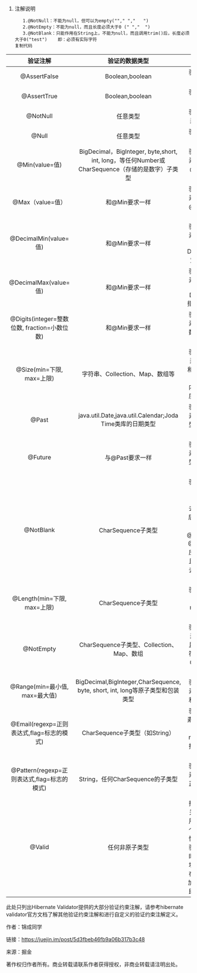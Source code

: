 1. 注解说明

   ```
      1.@NotNull：不能为null，但可以为empty(""," ","   ")      
      2.@NotEmpty：不能为null，而且长度必须大于0 (" ","  ")
      3.@NotBlank：只能作用在String上，不能为null，而且调用trim()后，长度必须大于0("test")    即：必须有实际字符
   复制代码
   ```

|                   验证注解                   |                        验证的数据类型                        |                             说明                             |
| :------------------------------------------: | :----------------------------------------------------------: | :----------------------------------------------------------: |
|                 @AssertFalse                 |                       Boolean,boolean                        |                   验证注解的元素值是false                    |
|                 @AssertTrue                  |                       Boolean,boolean                        |                    验证注解的元素值是true                    |
|                   @NotNull                   |                           任意类型                           |                   验证注解的元素值不是null                   |
|                    @Null                     |                           任意类型                           |                    验证注解的元素值是null                    |
|                @Min(value=值)                | BigDecimal，BigInteger, byte,short, int, long，等任何Number或CharSequence（存储的是数字）子类型 |          验证注解的元素值大于等于@Min指定的value值           |
|               @Max（value=值）               |                        和@Min要求一样                        |          验证注解的元素值小于等于@Max指定的value值           |
|            @DecimalMin(value=值)             |                        和@Min要求一样                        |      验证注解的元素值大于等于@ DecimalMin指定的value值       |
|            @DecimalMax(value=值)             |                        和@Min要求一样                        |      验证注解的元素值小于等于@ DecimalMax指定的value值       |
| @Digits(integer=整数位数, fraction=小数位数) |                        和@Min要求一样                        |           验证注解的元素值的整数位数和小数位数上限           |
|          @Size(min=下限, max=上限)           |               字符串、Collection、Map、数组等                | 验证注解的元素值的在min和max（包含）指定区间之内，如字符长度、集合大小 |
|                    @Past                     |  java.util.Date,java.util.Calendar;Joda Time类库的日期类型   |           验证注解的元素值（日期类型）比当前时间早           |
|                   @Future                    |                       与@Past要求一样                        |           验证注解的元素值（日期类型）比当前时间晚           |
|                  @NotBlank                   |                      CharSequence子类型                      | 验证注解的元素值不为空（不为null、去除首位空格后长度为0），不同于@NotEmpty，@NotBlank只应用于字符串且在比较时会去除字符串的首位空格 |
|         @Length(min=下限, max=上限)          |                      CharSequence子类型                      |             验证注解的元素值长度在min和max区间内             |
|                  @NotEmpty                   |          CharSequence子类型、Collection、Map、数组           | 验证注解的元素值不为null且不为空（字符串长度不为0、集合大小不为0） |
|        @Range(min=最小值, max=最大值)        | BigDecimal,BigInteger,CharSequence, byte, short, int, long等原子类型和包装类型 |             验证注解的元素值在最小值和最大值之间             |
|  @Email(regexp=正则表达式,flag=标志的模式)   |                CharSequence子类型（如String）                | 验证注解的元素值是Email，也可以通过regexp和flag指定自定义的email格式 |
| @Pattern(regexp=正则表达式,flag=标志的模式)  |               String，任何CharSequence的子类型               |            验证注解的元素值与指定的正则表达式匹配            |
|                    @Valid                    |                        任何非原子类型                        | 指定递归验证关联的对象如用户对象中有个地址对象属性，如果想在验证用户对象时一起验证地址对象的话，在地址对象上加@Valid注解即可级联验证 |

此处只列出Hibernate Validator提供的大部分验证约束注解，请参考hibernate validator官方文档了解其他验证约束注解和进行自定义的验证约束注解定义。

作者：锦成同学

链接：https://juejin.im/post/5d3fbeb46fb9a06b317b3c48

来源：掘金

著作权归作者所有。商业转载请联系作者获得授权，非商业转载请注明出处。